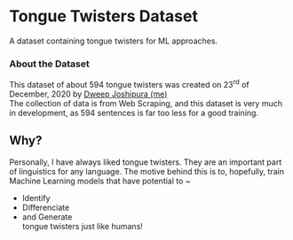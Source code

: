 # Tongue Twisters Dataset
A dataset containing tongue twisters for ML approaches.
### About the Dataset
This dataset of about 594 tongue twisters was created on 23<sup>rd</sup> of December, 2020 by [Dweep Joshipura (me)](https://github.com/djthegr8)            
The collection of data is from Web Scraping, and this dataset is very much in development, as 594 sentences is far too less for a good training.
## Why?
Personally, I have always liked tongue twisters. They are an important part of linguistics for any language. The motive behind this is to, hopefully, train Machine Learning models that have potential to ~
* Identify
* Differenciate
* and Generate                      
tongue twisters just like humans!
